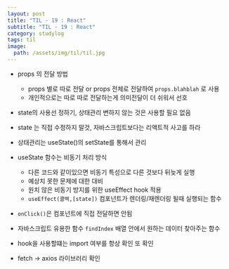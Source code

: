 ```yaml
---
layout: post
title: "TIL - 19 : React"
subtitle: "TIL - 19 : React"
category: studylog
tags: til
image:
  path: /assets/img/til/til.jpg
---
```


* props 의 전달 방법  
  * props 별로 따로 전달 or props 전체로 전달하여 `props.blahblah` 로 사용  
  * 개인적으로는 따로 따로 전달하는게 의미전달이 더 쉬워서 선호  

* state의 사용선 정하기, 상태관리 변하지 않는 것은 사용할 필요 없음  

* state 는 직접 수정하지 말것, 자바스크립트보다는 리액트적 사고를 하라  

* 상태관리는 useState()의 setState를 통해서 관리  

* useState 함수는 비동기 처리 방식  
  * 다른 코드와 같이있으면 비동기 특성으로 다른 것보다 뒤늦게 실행
  * 예상치 못한 문제에 대한 대비
  * 원치 않은 비동기 방지를 위한 useEffect hook 적용
  * `useEffect(콜백,[state])` 컴포넌트가 렌더링/재렌더링 될때 실행되는 함수
 
* `onClick()`은 컴포넌트에 직접 전달하면 안됨  

* 자바스크립트 유용한 함수 `findIndex` 배열 안에서 원하는 데이터 찾아주는 함수  

* hook을 사용할떄는 import 여부를 항상 확인 또 확인  

* fetch -> axios 라이브러리 확인
